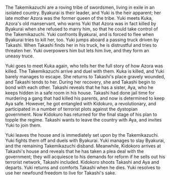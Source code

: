 <!-- The Princess Blade (2001) -->

The Takemikazuchi are a roving tribe of swordsmen, living in exile in an isolated country. Byakurai is their leader, and Yuki is the heir apparent; her late mother Azora was the former queen of the tribe. Yuki meets Kuka, Azora's old manservant, who warns Yuki that Azora was in fact killed by Byakurai when she refused to marry him, so that he could take control of the Takemikazuchi. Yuki confronts Byakurai, and is forced to flee when Byakurai tries to kill her, too. Yuki jumps aboard a passing truck driven by Takashi. When Takashi finds her in his truck, he is distrustful and tries to threaten her. Yuki overpowers him but lets him live, and they form an uneasy truce.

Yuki goes to meet Kuka again, who tells her the full story of how Azora was killed. The Takemikazuchi arrive and duel with them. Kuka is killed, and Yuki barely manages to escape. She returns to Takashi's place gravely wounded, and Takashi tends to her. During her recovery, she and Takashi begin to bond with each other. Takashi reveals that he has a sister, Aya, who he keeps hidden in a safe room in his house. Takashi had done jail time for murdering a gang that had killed his parents, and now is determined to keep Aya safe. However, he got entangled with Kidokuro, a revolutionary, and participated in a number of terrorist plots against the dystopian government. Now Kidokuro has returned for the final stage of his plan to topple the regime. Takashi wants to leave the country with Aya, and invites Yuki to join them.

Yuki leaves the house and is immediately set upon by the Takemikazuchi. Yuki fights them off and duels with Byakurai. Yuki manages to slay Byakurai, and the remaining Takemikazuchi disband. Meanwhile, Kidokoro arrives at Takashi's house and reveals that he has taken a plea deal with the government; they will acquiesce to his demands for reform if he sells out his terrorist network, Takashi included. Kidokoro shoots Takashi and Aya and departs. Yuki returns and comforts Takashi when he dies. Yuki resolves to use her newfound freedom to live for Takashi's sake.